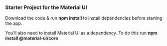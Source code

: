### Starter Project for the Material UI 

Download the code & run **npm install** to install dependencies before starting the app.

You'll also need to install Material UI as a dependency. To do this run **npm install @material-ui/core**
